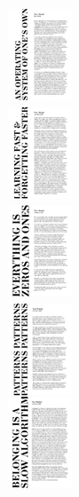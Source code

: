 <div style="display: flex; flex-wrap: wrap; gap: 10px;">

  <a href="https://github.com/Nour-MK/AURAK-CSCI-312-TuxTide/blob/main/README.md">
    <img src="Thumbnails/1.png" style="width: 23%; height: auto;" />
  </a>

  <a href="https://issuu.com/uninewsletter/docs/english_uninewsletter">
    <img src="Thumbnails/2.png" style="width: 23%; height: auto;" />
  </a>

  <a href="#">
    <img src="Thumbnails/3.png" style="width: 23%; height: auto;" />
  </a>

  <a href="#">
    <img src="Thumbnails/4.png" style="width: 23%; height: auto;" />
  </a>

</div>

<div style="display: flex; flex-wrap: wrap; gap: 10px;">

  <a href="#">
    <img src="Thumbnails/5.png" style="width: 23%; height: auto;" />
  </a>

</div>
